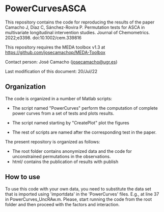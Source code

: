 
# PowerCurvesASCA

This repository contains the code for reproducing the results of the paper Camacho J, Díaz C, Sánchez-Rovira P. Permutation tests for ASCA in multivariate longitudinal intervention studies. Journal of Chemometrics. 2022;e3398. doi:10.1002/cem.339816 

This repository requires the MEDA toolbox v1.3 at https://github.com/josecamachop/MEDA-Toolbox

Contact person: José Camacho (josecamacho@ugr.es)

Last modification of this document: 20/Jul/22


## Organization

The code is organized in a number of Matlab scripts:

- The script named "PowerCurves" perform the computation of complete power curves from a set of tests and plots results.

- The script named starting by "CreatePlot" plot the figures 

- The rest of scripts are named after the corresponding test in the paper. 

The present repository is organized as follows:

- The root folder contains anonymized data and the code for unconstrained permutations in the observations.
- html/ contains the publication of results with publish				

## How to use

To use this code with your own data, you need to substitute the data set that is imported using 'importdata' in the 'PowerCurves' files. E.g., at line 37 in PowerCurves_UncRAw.m. Please, start running the code from the root folder and then proceed with the factors and interaction.  